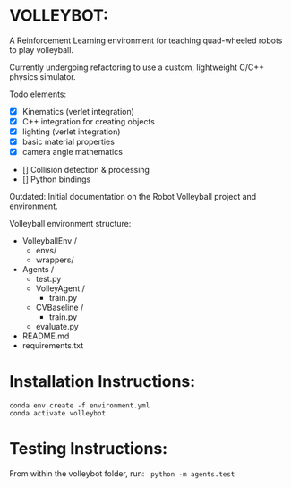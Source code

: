 # VOLLEYBOT:
A Reinforcement Learning environment for teaching quad-wheeled robots to play volleyball.

Currently undergoing refactoring to use a custom, lightweight C/C++ physics simulator. 

Todo elements:
- [x] Kinematics (verlet integration)
- [x] C++ integration for creating objects
- [x] lighting (verlet integration)
- [x] basic material properties
- [x] camera angle mathematics
- [] Collision detection & processing
- [] Python bindings



Outdated:
Initial documentation on the Robot Volleyball project and environment.

Volleyball environment structure:
- VolleyballEnv / 
    - envs/
    - wrappers/ 
- Agents / 
    - test.py
    - VolleyAgent / 
        - train.py
    - CVBaseline /
        - train.py
    - evaluate.py
- README.md
- requirements.txt


# Installation Instructions:
```
conda env create -f environment.yml 
conda activate volleybot
```

# Testing Instructions:
From within the volleybot folder, run:
``` python -m agents.test```





